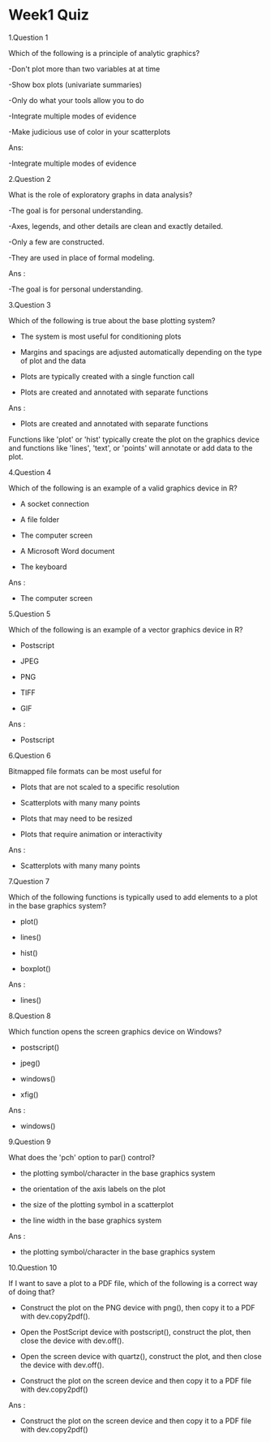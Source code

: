 # Week1 Quiz

1.Question 1

Which of the following is a principle of analytic graphics?

-Don't plot more than two variables at at time

-Show box plots (univariate summaries)

-Only do what your tools allow you to do

-Integrate multiple modes of evidence

-Make judicious use of color in your scatterplots

Ans:

-Integrate multiple modes of evidence

2.Question 2

What is the role of exploratory graphs in data analysis?

-The goal is for personal understanding.

-Axes, legends, and other details are clean and exactly detailed.

-Only a few are constructed.

-They are used in place of formal modeling.

Ans :

-The goal is for personal understanding.

3.Question 3

Which of the following is true about the base plotting system?

- The system is most useful for conditioning plots

- Margins and spacings are adjusted automatically depending on the type of plot and the data

- Plots are typically created with a single function call

- Plots are created and annotated with separate functions

Ans :

- Plots are created and annotated with separate functions

Functions like 'plot' or 'hist' typically create the plot on the graphics device and functions like 'lines', 'text', or 'points' will annotate or add data to the plot.

4.Question 4

Which of the following is an example of a valid graphics device in R?

- A socket connection

- A file folder

- The computer screen

- A Microsoft Word document

- The keyboard

Ans :

- The computer screen

5.Question 5

Which of the following is an example of a vector graphics device in R?

- Postscript

- JPEG

- PNG

- TIFF

- GIF

Ans :

- Postscript


6.Question 6

Bitmapped file formats can be most useful for

- Plots that are not scaled to a specific resolution

- Scatterplots with many many points

- Plots that may need to be resized

- Plots that require animation or interactivity

Ans :

- Scatterplots with many many points

7.Question 7

Which of the following functions is typically used to add elements to a plot in the base graphics system?

- plot()

- lines()

- hist()

- boxplot()

Ans :

- lines()


8.Question 8

Which function opens the screen graphics device on Windows?

- postscript()

- jpeg()

- windows()

- xfig()

Ans :

- windows()

9.Question 9

What does the 'pch' option to par() control?

- the plotting symbol/character in the base graphics system

- the orientation of the axis labels on the plot

- the size of the plotting symbol in a scatterplot

- the line width in the base graphics system

Ans :

- the plotting symbol/character in the base graphics system


10.Question 10

If I want to save a plot to a PDF file, which of the following is a correct way of doing that?

- Construct the plot on the PNG device with png(), then copy it to a PDF with dev.copy2pdf().

- Open the PostScript device with postscript(), construct the plot, then close the device with dev.off().

- Open the screen device with quartz(), construct the plot, and then close the device with dev.off().

- Construct the plot on the screen device and then copy it to a PDF file with dev.copy2pdf()

Ans :

- Construct the plot on the screen device and then copy it to a PDF file with dev.copy2pdf()

